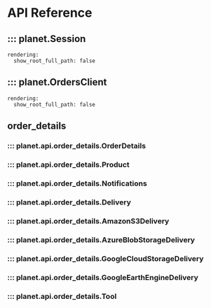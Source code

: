 # API Reference 

## ::: planet.Session
    rendering:
      show_root_full_path: false

## ::: planet.OrdersClient
    rendering:
      show_root_full_path: false


## order_details 

### ::: planet.api.order_details.OrderDetails

### ::: planet.api.order_details.Product

### ::: planet.api.order_details.Notifications

### ::: planet.api.order_details.Delivery

### ::: planet.api.order_details.AmazonS3Delivery

### ::: planet.api.order_details.AzureBlobStorageDelivery

### ::: planet.api.order_details.GoogleCloudStorageDelivery

### ::: planet.api.order_details.GoogleEarthEngineDelivery

### ::: planet.api.order_details.Tool


